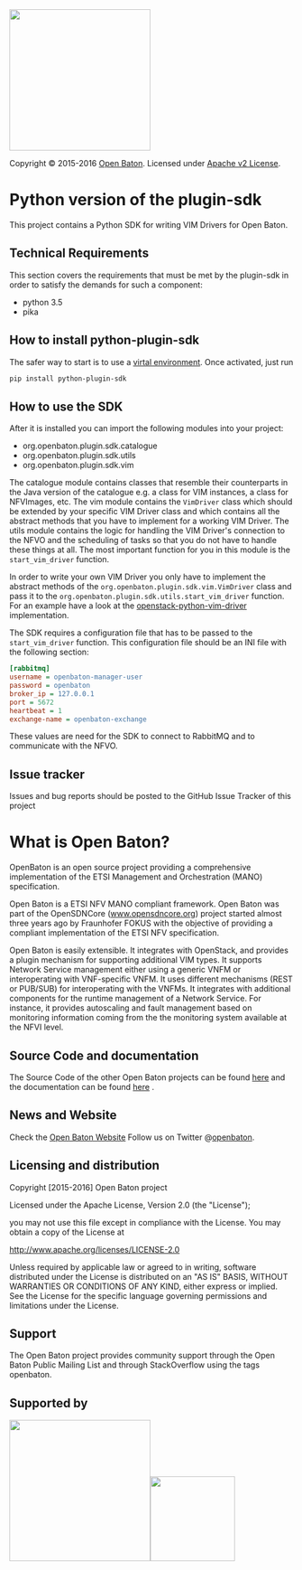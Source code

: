    <img src="https://raw.githubusercontent.com/openbaton/openbaton.github.io/master/images/openBaton.png" width="250"/>

  Copyright © 2015-2016 [Open Baton](http://openbaton.org).
  Licensed under [Apache v2 License](http://www.apache.org/licenses/LICENSE-2.0).

# Python version of the plugin-sdk
This project contains a Python SDK for writing VIM Drivers for Open Baton.

## Technical Requirements
This section covers the requirements that must be met by the plugin-sdk in order to satisfy the demands for such a component:

* python 3.5
* pika

## How to install python-plugin-sdk

The safer way to start is to use a [virtal environment](https://virtualenv.pypa.io/en/stable/). Once activated, just run

 ```bash
 pip install python-plugin-sdk
 ```

## How to use the SDK
After it is installed you can import the following modules into your project:

* org.openbaton.plugin.sdk.catalogue
* org.openbaton.plugin.sdk.utils
* org.openbaton.plugin.sdk.vim

The catalogue module contains classes that resemble their counterparts in the Java version of the catalogue e.g. a class for VIM instances, a class for NFVImages, etc.
The vim module contains the ```VimDriver``` class which should be extended by your specific VIM Driver class and which contains all the abstract methods that you have to implement for a working VIM Driver.
The utils module contains the logic for handling the VIM Driver's connection to the NFVO and the scheduling of tasks so that you do not have to handle these things at all. The most important function for you in this module is the ```start_vim_driver``` function.

In order to write your own VIM Driver you only have to implement the abstract methods of the ```org.openbaton.plugin.sdk.vim.VimDriver``` class and pass it to the ```org.openbaton.plugin.sdk.utils.start_vim_driver``` function. For an example have a look at the [openstack-python-vim-driver][openstack-python-vim-driver] implementation.

The SDK requires a configuration file that has to be passed to the ```start_vim_driver``` function. This configuration file should be an INI file with the following section:

```ini
[rabbitmq]
username = openbaton-manager-user
password = openbaton
broker_ip = 127.0.0.1
port = 5672
heartbeat = 1
exchange-name = openbaton-exchange
```

These values are need for the SDK to connect to RabbitMQ and to communicate with the NFVO.

## Issue tracker

Issues and bug reports should be posted to the GitHub Issue Tracker of this project

# What is Open Baton?

OpenBaton is an open source project providing a comprehensive implementation of the ETSI Management and Orchestration (MANO) specification.

Open Baton is a ETSI NFV MANO compliant framework. Open Baton was part of the OpenSDNCore (www.opensdncore.org) project started almost three years ago by Fraunhofer FOKUS with the objective of providing a compliant implementation of the ETSI NFV specification.

Open Baton is easily extensible. It integrates with OpenStack, and provides a plugin mechanism for supporting additional VIM types. It supports Network Service management either using a generic VNFM or interoperating with VNF-specific VNFM. It uses different mechanisms (REST or PUB/SUB) for interoperating with the VNFMs. It integrates with additional components for the runtime management of a Network Service. For instance, it provides autoscaling and fault management based on monitoring information coming from the the monitoring system available at the NFVI level.

## Source Code and documentation

The Source Code of the other Open Baton projects can be found [here][openbaton-github] and the documentation can be found [here][openbaton-doc] .

## News and Website

Check the [Open Baton Website][openbaton]
Follow us on Twitter @[openbaton][openbaton-twitter].

## Licensing and distribution
Copyright [2015-2016] Open Baton project

Licensed under the Apache License, Version 2.0 (the "License");

you may not use this file except in compliance with the License.
You may obtain a copy of the License at

  http://www.apache.org/licenses/LICENSE-2.0

Unless required by applicable law or agreed to in writing, software
distributed under the License is distributed on an "AS IS" BASIS,
WITHOUT WARRANTIES OR CONDITIONS OF ANY KIND, either express or implied.
See the License for the specific language governing permissions and
limitations under the License.

## Support
The Open Baton project provides community support through the Open Baton Public Mailing List and through StackOverflow using the tags openbaton.

## Supported by
  <img src="https://raw.githubusercontent.com/openbaton/openbaton.github.io/master/images/fokus.png" width="250"/><img src="https://raw.githubusercontent.com/openbaton/openbaton.github.io/master/images/tu.png" width="150"/>

[fokus-logo]: https://raw.githubusercontent.com/openbaton/openbaton.github.io/master/images/fokus.png
[openbaton]: http://openbaton.org
[openbaton-doc]: http://openbaton.org/documentation
[openbaton-github]: http://github.org/openbaton
[openbaton-logo]: https://raw.githubusercontent.com/openbaton/openbaton.github.io/master/images/openBaton.png
[openbaton-mail]: mailto:users@openbaton.org
[openbaton-twitter]: https://twitter.com/openbaton
[tub-logo]: https://raw.githubusercontent.com/openbaton/openbaton.github.io/master/images/tu.png
[openstack-python-vim-driver]: https://github.com/openbaton/openstack-python-vim-driver